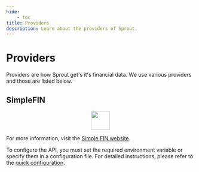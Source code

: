 ```yaml
---
hide:
    - toc
title: Providers
description: Learn about the providers of Sprout.
---
```


# Providers

Providers are how Sprout get's it's financial data. We use various providers and those are listed below.

## SimpleFIN

<p align="center">
    <img src="https://www.simplefin.org/img/logo.svg" width="50">
</p>

For more information, visit the [Simple FIN website](https://www.simplefin.org/).

To configure the API, you must set the required environment variable or specify them in a configuration file. For detailed instructions, please refer to the [quick configuration](./configuration.md).
